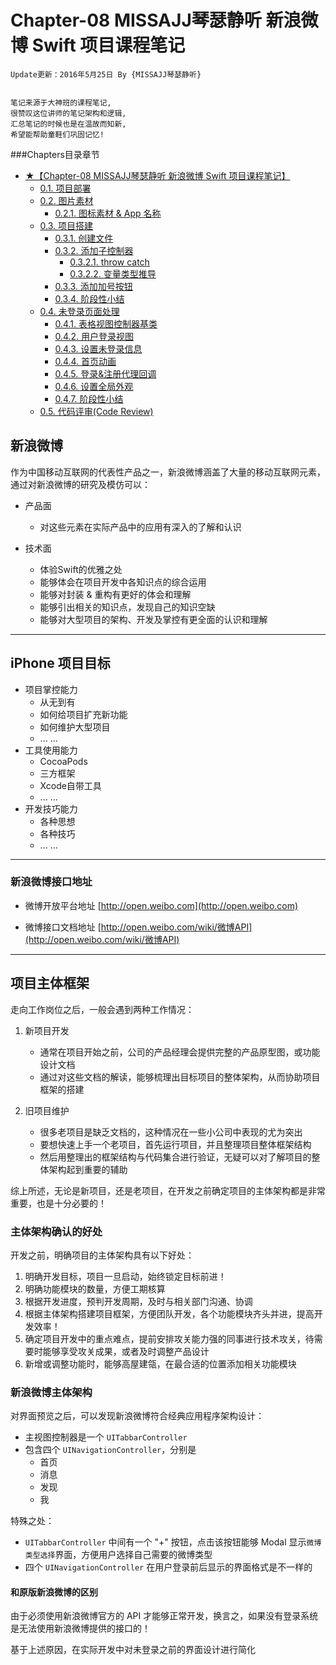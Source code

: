 # Chapter-08 MISSAJJ琴瑟静听 新浪微博 Swift 项目课程笔记

```objc
Update更新：2016年5月25日 By {MISSAJJ琴瑟静听}
 
```
``` 
笔记来源于大神班的课程笔记,
很赞叹这位讲师的笔记架构和逻辑,
汇总笔记的时候也是在温故而知新,
希望能帮助童鞋们巩固记忆!
``` 
###Chapters目录章节



* [★【Chapter-08 MISSAJJ琴瑟静听 新浪微博 Swift 项目课程笔记】](README.md)
   * [0.1. 项目部署](oschina.md)
   * [0.2. 图片素材](imagesassets.md)
       * [0.2.1. 图标素材 & App 名称](imagesassets-01-icon_default.md)
   * [0.3. 项目搭建](createproject.md)
       * [0.3.1. 创建文件](createproject-01-createfiles.md)
       * [0.3.2. 添加子控制器](createproject-02-addchildcontrollers.md)
           * [0.3.2.1. throw catch](throw_catch.md)
           * [0.3.2.2. 变量类型推导](variablestype.md)
       * [0.3.3. 添加加号按钮](createproject-03-costommaintabbar.md)
       * [0.3.4. 阶段性小结](createproject-04-summary.md)
   * [0.4. 未登录页面处理](visitor.md)
       * [0.4.1. 表格视图控制器基类](visitor-01-basetableviewcontroller.md)
       * [0.4.2. 用户登录视图](visitor-02-userloginview.md)
       * [0.4.3. 设置未登录信息](visitor-03-loginlogic.md)
       * [0.4.4. 首页动画](visitor-04-homeanimation.md)
       * [0.4.5. 登录&注册代理回调](visitor-05-logindelegate.md)
       * [0.4.6. 设置全局外观](visitor-06-setupappearance.md)
       * [0.4.7. 阶段性小结](visitor-07-summary.md)
   * [0.5. 代码评审(Code Review)](code_review.md)





## 新浪微博
作为中国移动互联网的代表性产品之一，新浪微博涵盖了大量的移动互联网元素，通过对新浪微博的研究及模仿可以：
- 产品面
    + 对这些元素在实际产品中的应用有深入的了解和认识

- 技术面
    + 体验Swift的优雅之处
    + 能够体会在项目开发中各知识点的综合运用
    + 能够对封装 & 重构有更好的体会和理解
    + 能够引出相关的知识点，发现自己的知识空缺
    + 能够对大型项目的架构、开发及掌控有更全面的认识和理解

---
## iPhone 项目目标
* 项目掌控能力
    + 从无到有
    + 如何给项目扩充新功能
    + 如何维护大型项目
    + ... ...
* 工具使用能力
    + CocoaPods
    + 三方框架
    + Xcode自带工具
    + ... ...
* 开发技巧能力
    + 各种思想
    + 各种技巧
    + ... ...

---
### 新浪微博接口地址

* 微博开放平台地址
[http://open.weibo.com](http://open.weibo.com)

* 微博接口文档地址
[http://open.weibo.com/wiki/微博API](http://open.weibo.com/wiki/微博API)

---
## 项目主体框架
走向工作岗位之后，一般会遇到两种工作情况：

1. 新项目开发
    * 通常在项目开始之前，公司的产品经理会提供完整的产品原型图，或功能设计文档
    * 通过对这些文档的解读，能够梳理出目标项目的整体架构，从而协助项目框架的搭建

2. 旧项目维护
    * 很多老项目是缺乏文档的，这种情况在一些小公司中表现的尤为突出
    * 要想快速上手一个老项目，首先运行项目，并且整理项目整体框架结构
    * 然后用整理出的框架结构与代码集合进行验证，无疑可以对了解项目的整体架构起到重要的辅助

综上所述，无论是新项目，还是老项目，在开发之前确定项目的主体架构都是非常重要，也是十分必要的！

### 主体架构确认的好处

开发之前，明确项目的主体架构具有以下好处：

1. 明确开发目标，项目一旦启动，始终锁定目标前进！
2. 明确功能模块的数量，方便工期核算
3. 根据开发进度，预判开发周期，及时与相关部门沟通、协调
4. 根据主体架构搭建项目框架，方便团队开发，各个功能模块齐头并进，提高开发效率！
5. 确定项目开发中的重点难点，提前安排攻关能力强的同事进行技术攻关，待需要时能够享受攻关成果，或者及时调整产品设计
6. 新增或调整功能时，能够高屋建瓴，在最合适的位置添加相关功能模块

### 新浪微博主体架构

对界面预览之后，可以发现新浪微博符合经典应用程序架构设计：

- 主视图控制器是一个 `UITabbarController`
- 包含四个 `UINavigationController`，分别是
    * 首页
    * 消息
    * 发现
    * 我

特殊之处：
- `UITabbarController` 中间有一个 "+" 按钮，点击该按钮能够 Modal 显示`微博类型选择`界面，方便用户选择自己需要的微博类型
- 四个 `UINavigationController` 在用户登录前后显示的界面格式是不一样的

#### 和原版新浪微博的区别

由于必须使用新浪微博官方的 API 才能够正常开发，换言之，如果没有登录系统是无法使用新浪微博提供的接口的！

基于上述原因，在实际开发中对未登录之前的界面设计进行简化
